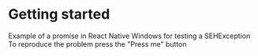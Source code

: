 # Getting started

Example of a promise in React Native Windows for testing a SEHException 
To reproduce the problem press the "Press me" button 